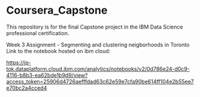 # Coursera_Capstone
This repository is for the final Capstone project in the IBM Data Science professional certification.

Week 3 Assignment -  Segmenting and clustering neigborhoods in Toronto  
Link to the notebook hosted on ibm cloud:  

https://jp-tok.dataplatform.cloud.ibm.com/analytics/notebooks/v2/0d786e24-d0c9-4116-b8b3-ea62bde1b9d9/view?access_token=25906d4726aefffdad63c62e59e7cfa90be614ff104e2b55ee7e70bc2a4cced4
